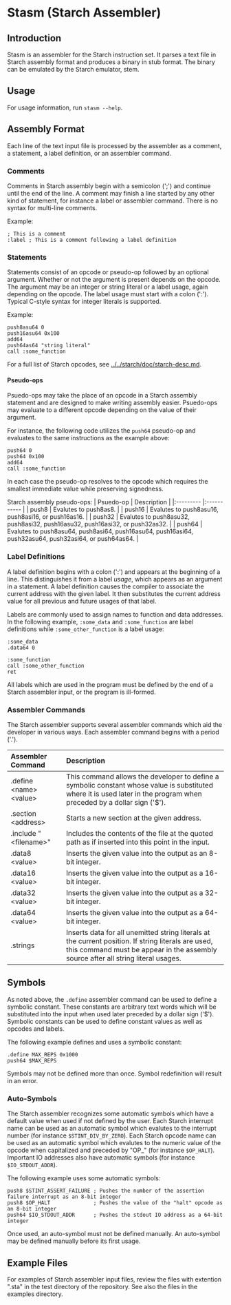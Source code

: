 Stasm (Starch Assembler)
========================

Introduction
------------

Stasm is an assembler for the Starch instruction set. It parses a text file in Starch assembly format and produces a binary in stub format. The binary can be emulated by the Starch emulator, stem.

Usage
-----

For usage information, run `stasm --help`.

Assembly Format
---------------

Each line of the text input file is processed by the assembler as a comment, a statement, a label definition, or an assembler command.

### Comments

Comments in Starch assembly begin with a semicolon (';') and continue until the end of the line. A comment may finish a line started by any other kind of statement, for instance a label or assembler command. There is no syntax for multi-line comments.

Example:
```
; This is a comment
:label ; This is a comment following a label definition
```

### Statements

Statements consist of an opcode or pseudo-op followed by an optional argument. Whether or not the argument is present depends on the opcode. The argument may be an integer or string literal or a label usage, again depending on the opcode. The label usage must start with a colon (':'). Typical C-style syntax for integer literals is supported.

Example:
```
push8asu64 0
push16asu64 0x100
add64
push64as64 "string literal"
call :some_function
```
For a full list of Starch opcodes, see [../../starch/doc/starch-desc.md](../../starch/doc/starch-desc.md).

#### Pseudo-ops

Psuedo-ops may take the place of an opcode in a Starch assembly statement and are designed to make writing assembly easier. Psuedo-ops may evaluate to a different opcode depending on the value of their argument.

For instance, the following code utilizes the `push64` pseudo-op and evaluates to the same instructions as the example above:
```
push64 0
push64 0x100
add64
call :some_function
```

In each case the pseudo-op resolves to the opcode which requires the smallest immediate value while preserving signedness.

Starch assembly pseudo-ops:
| Psuedo-op | Description |
|:--------- |:----------- |
| push8     | Evalutes to push8as8. |
| push16    | Evalutes to push8asu16, push8asi16, or push16as16. |
| push32    | Evalutes to push8asu32, push8asi32, push16asu32, push16asi32, or push32as32. |
| push64    | Evalutes to push8asu64, push8asi64, push16asu64, push16asi64, push32asu64, push32asi64, or push64as64. |

### Label Definitions

A label definition begins with a colon (':') and appears at the beginning of a line. This distinguishes it from a label _usage_, which appears as an argument in a statement. A label definition causes the compiler to associate the current address with the given label. It then substitutes the current address value for all previous and future usages of that label.

Labels are commonly used to assign names to function and data addresses. In the following example, `:some_data` and `:some_function` are label definitions while `:some_other_function` is a label usage:
```
:some_data
.data64 0

:some_function
call :some_other_function
ret
```

All labels which are used in the program must be defined by the end of a Starch assembler input, or the program is ill-formed.

### Assembler Commands

The Starch assembler supports several assembler commands which aid the developer in various ways. Each assembler command begins with a period ('.').

| Assembler Command | Description |
|:----------------- |:----------- |
| .define \<name\> \<value\> | This command allows the developer to define a symbolic constant whose value is substituted where it is used later in the program when preceded by a dollar sign ('$'). |
| .section \<address\> | Starts a new section at the given address. |
| .include "\<filename\>" | Includes the contents of the file at the quoted path as if inserted into this point in the input. |
| .data8 \<value\> | Inserts the given value into the output as an 8-bit integer. |
| .data16 \<value\> | Inserts the given value into the output as a 16-bit integer. |
| .data32 \<value\> | Inserts the given value into the output as a 32-bit integer. |
| .data64 \<value\> | Inserts the given value into the output as a 64-bit integer. |
| .strings | Inserts data for all unemitted string literals at the current position. If string literals are used, this command must be appear in the assembly source after all string literal usages. |

## Symbols

As noted above, the `.define` assembler command can be used to define a symbolic constant. These constants are arbitrary text words which will be substituted into the input when used later preceded by a dollar sign ('$'). Symbolic constants can be used to define constant values as well as opcodes and labels.

The following example defines and uses a symbolic constant:
```
.define MAX_REPS 0x1000
push64 $MAX_REPS
```

Symbols may not be defined more than once. Symbol redefinition will result in an error.

### Auto-Symbols

The Starch assembler recognizes some automatic symbols which have a default value when used if not defined by the user. Each Starch interrupt name can be used as an automatic symbol which evalutes to the interrupt number (for instance `$STINT_DIV_BY_ZERO`). Each Starch opcode name can be used as an automatic symbol which evalutes to the numeric value of the opcode when capitalized and preceded by "OP_" (for instance `$OP_HALT`). Important IO addresses also have automatic symbols (for instance `$IO_STDOUT_ADDR`).

The following example uses some automatic symbols:
```
push8 $STINT_ASSERT_FAILURE ; Pushes the number of the assertion failure interrupt as an 8-bit integer
push8 $OP_HALT              ; Pushes the value of the "halt" opcode as an 8-bit integer
push64 $IO_STDOUT_ADDR      ; Pushes the stdout IO address as a 64-bit integer
```

Once used, an auto-symbol must not be defined manually. An auto-symbol may be defined manually before its first usage.

Example Files
-------------

For examples of Starch assembler input files, review the files with extention ".sta" in the test directory of the repository. See also the files in the examples directory.
